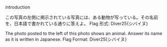 introduction

この写真の左側に掲示されている写真には、ある動物が写っている。その名前を、日本語で書かれている通りに答えよ。
Flag 形式: Diver25{シバイヌ}

The photo posted to the left of this photo shows an animal. Answer its name as it is written in Japanese.
Flag Format: Diver25{シバイヌ}

